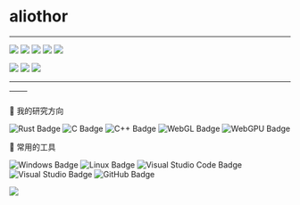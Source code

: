 # aliothor

---

<code><img src="https://img.shields.io/badge/TypeScript-007ACC?style=for-the-badge&logo=typescript&logoColor=white" /></code>
<code><img src="https://img.shields.io/badge/JavaScript-323330?style=for-the-badge&logo=javascript&logoColor=F7DF1E" /></code>
<code><img src="https://img.shields.io/badge/Python-FFD43B?style=for-the-badge&logo=python&logoColor=blue" /></code>
<code><img src="https://img.shields.io/badge/Rust-black?style=for-the-badge&logo=rust&logoColor=#E57324" /></code>
<code><img src="https://img.shields.io/badge/C%23-239120?style=for-the-badge&logo=c-sharp&logoColor=white" /></code>

<code><img src="https://img.shields.io/badge/Windows-0078D6?style=for-the-badge&logo=windows&logoColor=white" /></code>
<code><img src="https://img.shields.io/badge/windows%20terminal-4D4D4D?style=for-the-badge&logo=windows%20terminal&logoColor=white" /></code>
<code><img src="https://img.shields.io/badge/Microsoft_Edge-0078D7?style=for-the-badge&logo=Microsoft-edge&logoColor=white" /></code>

---

| <img align="center" src="https://github-readme-stats.vercel.app/api?username=aliothor&show_icons=true&theme=buefy&hide_border=true" alt="" /> | <img align="center" src="https://github-readme-stats.vercel.app/api/top-langs/?username=aliothor&layout=compact&theme=buefy&hide_border=true" alt="" /> |
| --------------------------------------------------------------------------------------------------------------------------------------------- | ------------------------------------------------------------------------------------------------------------------------------------------------------- |

<!--  skill badge 技能徽章 -->

🧠 我的研究方向

![Rust Badge](https://img.shields.io/badge/Rust-000?logo=rust&logoColor=fff&style=flat)
![C Badge](https://img.shields.io/badge/C-A8B9CC?logo=c&logoColor=fff&style=flat)
![C++ Badge](https://img.shields.io/badge/C%2B%2B-00599C?logo=cplusplus&logoColor=fff&style=flat)
![WebGL Badge](https://img.shields.io/badge/WebGL-fff?logo=WebGL&logoColor=5684a1&style=flat)
![WebGPU Badge](https://img.shields.io/badge/WebGPU-5684a1?logo=WebGPU&logoColor=fff&style=flat)

🧰 常用的工具

![Windows Badge](https://img.shields.io/badge/Windows-0078D6?logo=windows&logoColor=fff&style=flat)
![Linux Badge](https://img.shields.io/badge/Linux-FCC624?logo=linux&logoColor=000&style=flat)
![Visual Studio Code Badge](https://img.shields.io/badge/Visual%20Studio%20Code-007ACC?logo=visualstudiocode&logoColor=fff&style=flat)
![Visual Studio Badge](https://img.shields.io/badge/Visual%20Studio-5C2D91?logo=visualstudio&logoColor=fff&style=flat)
![GitHub Badge](https://img.shields.io/badge/GitHub-181717?logo=github&logoColor=fff&style=flat)

<!-- programming tool icon 编程工具图标 -->

<img src="https://skillicons.dev/icons?i=js,ts,rust,python,cs,wasm,vue,react,nodejs,vite,threejs,tauri,postgres,docker" /><br>

<!-- svg -->
<!-- <img src="https://techstack-generator.vercel.app/js-icon.svg" alt="icon" width="65" style="width: 65px; height: 65px; margin-right: 0px; margin-bottom: 0px;" />
<img src="https://techstack-generator.vercel.app/ts-icon.svg" alt="icon" width="65" style="width: 65px; height: 65px; margin-right: 0px; margin-bottom: 0px;" />
<img src="https://techstack-generator.vercel.app/python-icon.svg" alt="icon" width="65" style="width: 65px; height: 65px; margin-right: 0px; margin-bottom: 0px;" />
<img src="https://techstack-generator.vercel.app/csharp-icon.svg" alt="icon" width="65" style="width: 65px; height: 65px; margin-right: 0px; margin-bottom: 0px;" />
<img src="https://techstack-generator.vercel.app/eslint-icon.svg" alt="icon" width="65" style="width: 65px; height: 65px; margin-right: 0px; margin-bottom: 0px;" />
<img src="https://techstack-generator.vercel.app/webpack-icon.svg" alt="icon" width="65" style="width: 65px; height: 65px; margin-right: 0px; margin-bottom: 0px;" />
<img src="https://techstack-generator.vercel.app/nginx-icon.svg" alt="icon" width="65" style="width: 65px; height: 65px; margin-right: 0px; margin-bottom: 0px;" /><br>
<img src="https://techstack-generator.vercel.app/docker-icon.svg" alt="icon" width="65" style="width: 65px; height: 65px; margin-right: 0px; margin-bottom: 0px;" /><br> -->

<!-- just img 图片 -->
<!-- <img src="https://cdn.jsdelivr.net/gh/aliothor/aliothor/assets/images/icon.png" /></div> -->
